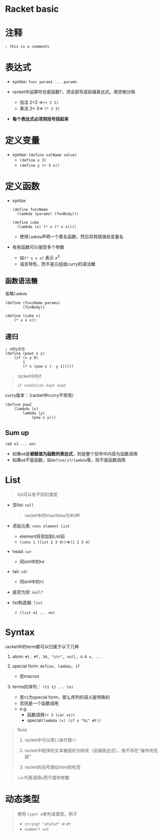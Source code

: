 # Racket basic

# 注释

```Racket
; this is a comments
```

# 表达式

- syntax: `func param1 ... paramn`
- racket中运算符也是函数?，须全部写成前缀表达式，用空格分隔
  - 加法 2+2 =>`(+ 2 2)`
  - 乘法 2* 3=> `(* 3 3)`

- **每个表达式必须用括号括起来**

# 定义变量

- syntax: `(define valName value)`
  - `(define x 3)`
  - `(define y (+ 3 x))`

# 定义函数

- syntax

  ```
  (define funcName
  	(lambda (params) (funBody)))
  
  (define cube
  	(lambda (x) (* x (* x x))))
  ```

  - 使用`lambda`声明一个匿名函数，然后将其赋值给变量名

- 有些函数可以接受多个参数

  - 如`(* x x x)` 表示 $x^3$
  - 语言特性，而不是元组或curry的语法糖

## 函数语法糖

省略`lambda`

```
(define (funcName params)
		(funBody))

(define (cube x)
	(* x x x))
```

## 递归

```
; x的y次方
(define (pow1 x y)
	(if (= y 0)
		1
		(* x (pow x (- y 1)))))
```

> racket中的if
>
> `if condition exp1 exp2`

curry版本：（racket中curry不常用）

```Racket
(define pow2
	(lambda (x)
		lambda (y)
			(pow x y)))
```

## Sum up

```
(e0 e1 ... en)
```

- 如果`e0`是**被赋值为函数的表达式**，则是整个括号中内容为函数调用
- 如果`e0`不是函数，如`define/if/lambda`等，则不是函数调用

# List

> list可以有不同的类型

- 空list: `null`

  > racket中的true/false为#t/#f

- 添加元素: `cons element list`
  - element将添加到List前
  - `(cons 1 (list 2 3 4))`=>`(1 2 3 4)`
- head: `car`
  - 同sml中的`hd`
- tail: `cdr`
  - 同sml中的`tl`
- 是否为空: `null?`
- list构造器: `list`
  - `(list e1 ... en)`

# Syntax

racket中的term都可以归属于以下几种

1. atom: `#t, #f, 34, "str", null, 4.0 x, ...`
2. special form: `define, lambda, if`
   - 宏macros

3. terms的序列： `(t1 t2 ... tn)`
   - 若`t1`为special form，那么序列的语义是特殊的
   - 否则是一个函数调用
   - e.g. 
     - 函数调用`(+ 3 (car xs))`
     - special`(lambda (x) (if x "hi" #t))`

> Note
>
> 1. racket中可以用`[]`来代替`()`
>
> 2. racket中程序的文本被组织为树状（前缀表达式），故不存在“操作优先级”
>
> 3. racket的括号类似html的标签

> `(a)`代表调用`a`而不提供参数

# 动态类型

> 使用 `type? e`来判读类型，例子
>
> - `string? "afafaf"` => `#t`
> - `number? val`

